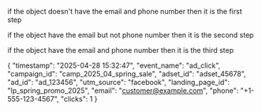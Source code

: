 if the object doesn't have the email and phone number then it is the first step

if the object have the email but not phone number then it is the second step

if the object have the email and phone number then it is the third step

{
    "timestamp": "2025-04-28 15:32:47",
    "event_name": "ad_click",
    "campaign_id": "camp_2025_04_spring_sale",
    "adset_id": "adset_45678",
    "ad_id": "ad_123456",
    "utm_source": "facebook",
    "landing_page_id": "lp_spring_promo_2025",
    "email": "customer@example.com",
    "phone": "+1-555-123-4567",
    "clicks": 1
}